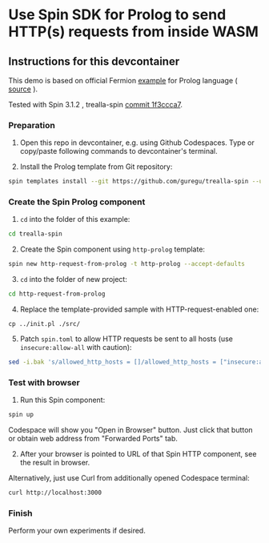 # Use Spin SDK for Prolog to send HTTP(s) requests from inside WASM

## Instructions for this devcontainer

This demo is based on official Fermion [example](https://developer.fermyon.com/wasm-languages/prolog)
for Prolog language ( [source](https://github.com/fermyon/developer/blob/f6792701cae79afae806dba202c074ab33b8872b/content/wasm-languages/prolog.md) ). 

Tested with Spin 3.1.2 , trealla-spin [commit 1f3ccca7](https://github.com/guregu/trealla-spin/tree/1f3ccca7).

### Preparation

1. Open this repo in devcontainer, e.g. using Github Codespaces.
   Type or copy/paste following commands to devcontainer's terminal.

2. Install the Prolog template from Git repository:

```sh
spin templates install --git https://github.com/guregu/trealla-spin --update
```

### Create the Spin Prolog component

1. `cd` into the folder of this example:

```sh
cd trealla-spin
```

2. Create the Spin component using `http-prolog` template:

```sh
spin new http-request-from-prolog -t http-prolog --accept-defaults
```

3. `cd` into the folder of new project:

```sh
cd http-request-from-prolog
```

4. Replace the template-provided sample with HTTP-request-enabled one:

```
cp ../init.pl ./src/
```

5. Patch `spin.toml` to allow HTTP requests be sent to all hosts (use `insecure:allow-all` with caution):

```sh
sed -i.bak 's/allowed_http_hosts = []/allowed_http_hosts = ["insecure:allow-all"]/' spin.toml
```

### Test with browser

1. Run this Spin component:

```sh
spin up
```

Codespace will show you "Open in Browser" button. Just click that button or
obtain web address from "Forwarded Ports" tab.

2. After your browser is pointed to URL of that Spin HTTP component, see the result in browser.

Alternatively, just use Curl from additionally opened Codespace terminal:

```sh
curl http://localhost:3000
```

### Finish

Perform your own experiments if desired.
